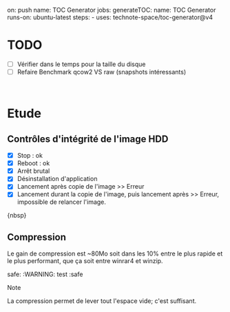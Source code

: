<!-- START doctoc -->
on: push
name: TOC Generator
jobs:
  generateTOC:
    name: TOC Generator
    runs-on: ubuntu-latest
    steps:
      - uses: technote-space/toc-generator@v4
<!-- END doctoc -->

# TODO
- [ ] Vérifier dans le temps pour la taille du disque
- [ ] Refaire Benchmark qcow2 VS raw (snapshots intéressants)

<br>

# Etude
## Contrôles d'intégrité de l'image HDD
- [x] Stop : ok
- [x] Reboot : ok
- [x] Arrêt brutal
- [x] Désinstallation d'application
- [x] Lancement après copie de l'image >> Erreur
- [x] Lancement durant la copie de l'image, puis lancement après >> Erreur, impossible de relancer l'image.

{nbsp}

## Compression
Le gain de compression est ~80Mo soit dans les 10% entre le plus rapide et le plus performant, que ça soit entre winrar4 et winzip.

safe:
:WARNING: test
:safe


> [!NOTE]
> La compression permet de lever tout l'espace vide; c'est suffisant.
